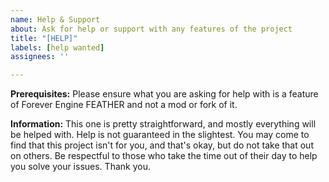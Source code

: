 ```yaml
---
name: Help & Support
about: Ask for help or support with any features of the project
title: "[HELP]"
labels: [help wanted]
assignees: ''

---
```


**Prerequisites:**
Please ensure what you are asking for help with is a feature of Forever Engine FEATHER and not a mod or fork of it.

**Information:**
This one is pretty straightforward, and mostly everything will be helped with. Help is not guaranteed in the slightest. You may come to find that this project isn't for you, and that's okay, but do not take that out on others. Be respectful to those who take the time out of their day to help you solve your issues. Thank you.
